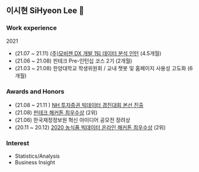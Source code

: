 ## 이시현 SiHyeon Lee 👋

### Work experience
2021
- (21.07 ~ 21.11) [(주)모비젠 DX 개발 1팀 데이터 분석 인턴](https://github.com/sihyeon3523/Molit-2021-Second-half) (4.5개월)
- (21.06 ~ 21.08) 핀테크 Pre-인턴십 코스 2기 (2개월)
- (21.03 ~ 21.08) 한양대학교 학생위원회 / 교내 챗봇 및 홈페이지 사용성 고도화 (6개월)

### Awards and Honors
- (21.08 ~ 21.11 ) [NH 투자증권 빅데이터 경진대회 본선 진출](https://github.com/sihyeon3523/2021-2nd-NH-Investment-Securities-Big-Data-Competition)
- (21.08) [핀테크 해커톤 최우수상](https://github.com/FIN-Hackaton/loan-listing-service) (2위)
- (21.06) 한국재정정보원 혁신 아이디어 공모전 장려상 
- (20.11 ~ 20.12) [2020 농식품 빅데이터 온라인 해커톤 최우수상](https://github.com/sihyeon3523/AgriFood-Bigdata-Online-Hackathon) (2위)

### Interest
- Statistics/Analysis
- Business Insight

